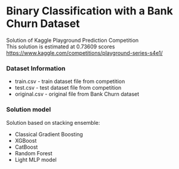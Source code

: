 # Binary Classification with a Bank Churn Dataset
Solution of Kaggle Playground Prediction Competition\
This solution is estimated at 0.73609 scores\
https://www.kaggle.com/competitions/playground-series-s4e1/
### Dataset Information
- train.csv - train dataset file from competition
- test.csv - test dataset file from competition
- original.csv - original file from Bank Churn dataset
### Solution model
Solution based on stacking ensemble:
- Classical Gradient Boosting
- XGBoost
- CatBoost
- Random Forest
- Light MLP model